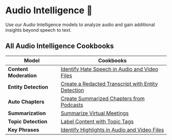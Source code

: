 # Audio Intelligence 🤖

Use our Audio Intelligence models to analyze audio and gain additional insights beyond speech to text.

## All Audio Intelligence Cookbooks

| Model       | Cookbooks                       |
|----------------|-----------------------------------|
| **Content Moderation** | [Identify Hate Speech in Audio and Video Files](content_moderation.ipynb)   |
| **Entity Detection** | [Create a Redacted Transcript with Entity Detection](entity_redaction.ipynb) |
| **Auto Chapters**   | [Create Summarized Chapters from Podcasts](auto_chapters.ipynb)   |
| **Summarization**   | [Summarize Virtual Meetings](summarization.ipynb) |
| **Topic Detection**   | [Label Content with Topic Tags](topic_detection.ipynb) |
| **Key Phrases**   | [Identify Highlights in Audio and Video Files](key_phrases.ipynb) |